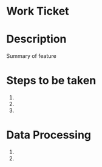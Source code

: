 <h1>Work Ticket</h1>

# Description
Summary of feature

# Steps to be taken
1)
2)
3)


# Data Processing
1)
2)

